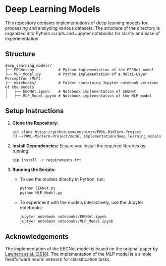# Deep Learning Models

This repository contains implementations of deep learning models for processing and analyzing various datasets. The structure of the directory is organized into Python scripts and Jupyter notebooks for clarity and ease of experimentation.

## Structure

```
deep_learning_models/
├── EEGNet.py           # Python implementation of the EEGNet model
├── MLP_Model.py        # Python implementation of a Multi-Layer Perceptron (MLP)
├── notebooks/          # Folder containing Jupyter notebook versions of the models
│   ├── EEGNet.ipynb    # Notebook implementation of EEGNet
│   ├── MLP_Model.ipynb # Notebook implementation of the MLP model
```

## Setup Instructions

1. **Clone the Repository:**
   ```bash
   git clone https://github.com/yusnivtr/PRML-MidTerm-Project
   cd ~/PRML-MidTerm-Project/model_implementation/deep_learning_models
   ```

2. **Install Dependencies:** Ensure you install the required libraries by running:

    ```bash
    pip install -r requirements.txt
    ```

3. **Running the Scripts:**
    - To use the models directly in Python, run:
        ```bash
        python EEGNet.py
        python MLP_Model.py
        ```
    - To experiment with the models interactively, use the Jupyter notebooks:
        ```bash
        jupyter notebook notebooks/EEGNet.ipynb
        juptyer notebook notebooks/MLP_Model.ipynb
        ```

## Acknowledgements

The implementation of the EEGNet model is based on the original paper by [Lawhern et al. (2018)](https://arxiv.org/abs/1611.08024). The implementation of the MLP model is a simple feedforward neural network for classification tasks.
